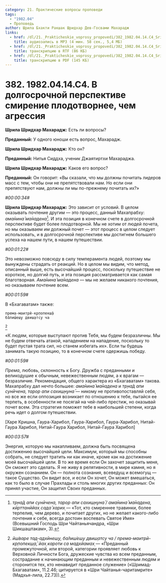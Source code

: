 ```yaml
---
category: 21. Практические вопросы проповеди
tags:
  - "1982.04"
  - Проповедь
author: Шрила Бхакти Ракшак Шридхар Дев-Госвами Махарадж
links:
  - href: /dl/21._Prakticheskie_voprosy_propovedi/382_1982.04.14.C4_SridharMj_V_dolgosrochnoj_perspektive_smirenie_plodotvornee_chem_agressija.mp3
    title: аудиозапись в MP3 (4 мин. 58 сек., 5,4 МБ)
  - href: /dl/21._Prakticheskie_voprosy_propovedi/382_1982.04.14.C4_SridharMj_V_dolgosrochnoj_perspektive_smirenie_plodotvornee_chem_agressija.rtf
    title: транскрипцию в RTF (86 КБ)
  - href: /dl/21._Prakticheskie_voprosy_propovedi/382_1982.04.14.C4_SridharMj_V_dolgosrochnoj_perspektive_smirenie_plodotvornee_chem_agressija.pdf
    title: транскрипцию в PDF (145 КБ)
---
```


# 382. 1982.04.14.C4. В долгосрочной перспективе смирение плодотворнее, чем агрессия

**Шрила Шридхар Махарадж:** Есть ли вопросы?

**Преданный:** У одного юноши есть вопрос, Махарадж.

**Шрила Шридхар Махарадж:** Кто он?

**Преданный:** Нитья Сиддха, ученик Джаятиртхи Махараджа.

**Шрила Шридхар Махарадж:** Каков его вопрос?

**Преданный:** Он говорит: «Вы сказали, что мы должны почитать лидеров масс с тем, чтобы они не препятствовали нам. Но если они препятствуют нам, должны ли мы по-прежнему почитать их?»

*#00:00:34#*

**Шрила Шридхар Махарадж:** Это зависит от условий. В целом оказывать почтение другим — это процесс, данный Махапрабху: *ама̄нина̄ ма̄надена*[^_ftn1]. И эта позиция в конечном счете в долгосрочной перспективе будет более плодотворной. Мы не хотим от людей почета, но мы оказываем им должный почет — этот процесс в целом следует использовать, и в долгосрочной перспективе мы достигнем большего успеха на нашем пути, в нашем путешествии.

*#00:01:22#*

Это невозможно повсюду в силу темперамента людей, поэтому мы вынуждены страдать от реакций. Но в целом мы видим, что метод, описанный выше, есть высочайший процесс, поскольку путешествие не короткое, но долгий путь, и эта позиция рассматривается как самая благотворная. *Ама̄нина̄ ма̄надена* — мы не желаем никакого почтения, но оказываем почтение всем.

*#00:01:59#*

В «Бхагаватам» также:

    према-маитрӣ-кр̣попекш̣а̄
    ба̄лиш́еш̣у двиш̣атсу ча
[^_ftn2]

«К людям, которые выступают против Тебя, мы будем безразличны. Мы не будем отвечать атакой, нападением на нападение, поскольку то будет пустая трата сил, но станем избегать их». Если ты будешь занимать такую позицию, то в конечном счете одержишь победу.

*#00:01:59#*

*Према*, любовь, склонность к Богу. Дружба с преданными и великодушие к обычным, невежественным людям, а к врагам — безразличие. Рекомендация, общего характера из «Бхагаватам» такова. Махапрабху дал нечто большее: *ама̄нина̄ ма̄надена* и *тр̣на̄д апи сунӣчена, тарор апи сахиш̣н̣уна̄* — никому не противопоставляй себя, но все же если оппозиция возникает по отношению к тебе, пытайся ее терпеть, в особенности не посягай на чей-либо престиж, но оказывай почет всем. Эта стратегия поможет тебе в наибольшей степени, когда речь идет о долгом путешествии.

[Харе Кришна, Гаура-Харибол, Гаура-Харибол, Гаура-Харибол, Нитай-Гаура Харибол, Нитай-Гаура Харибол, Нитай-Гаура Харибол]

*#00:03:57#*

Энергия, которую мы накапливаем, должна быть посвящена достижению высочайшей цели. Максимум, который мы способны собрать, не следует тратить ни как иначе, кроме как на достижение моей высочайшей цели. В то же время если Он захочет защитить меня, Он сможет это сделать. Я не живу в релятивности, в мире камня, но я окружен сознанием. Он — полнота сознания, всеведущ и всемогущ — такое Существо. Он видит все, и если Он хочет, Он может вмешаться, как то было в случае Прахлады и столь многих других преданных: Он принял участие, Он защитил Своих преданных.



[^_ftn1]: *тр̣на̄д апи сунӣчена, тарор апи сахиш̣н̣уна̄ / ама̄нина̄ ма̄надена, кӣрттанӣйах̣ сада̄ харих̣* — «Тот, кто смиреннее травинки, более терпелив, чем дерево, и почитает других, но не желает какого-либо почтения к себе, всегда достоин воспевать Святое Имя» (Всевышний Господь Шри Чайтаньячандра, «Шри Шикшаштакам», 3).

[^_ftn2]: *ӣш́варе тад-адхӣнеш̣у, ба̄лиш́еш̣у двиш̣атсу ча / према-маитрӣ-кр̣попекш̣а̄, йах̣ кароти са мадхйамах̣* — «Преданный промежуточной, или второй, категории проявляет любовь к Верховной Личности Бога, дружеские чувства ко всем преданным, сострадание к начинающим преданным и невежественным людям и сторонится тех, кто ненавидит преданное служение» («Шримад-Бхагаватам», 11.2.46; цитируется в «Шри Чайтанья-чаритамрите» (Мадхья-лила, 22.73)).

